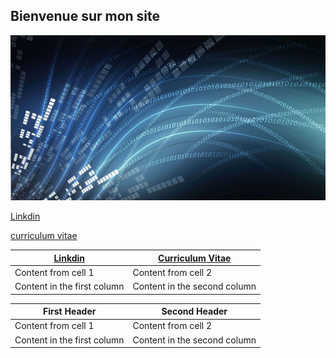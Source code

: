 ## Bienvenue sur mon site

![GitHub Logo](/osi-datenstrom-t.jpg)

[Linkdin](https://www.linkedin.com/in/olivier-fransois-0a65361a9/)

[curriculum vitae](/cv2020.pdf)

 [Linkdin](https://www.linkedin.com/in/olivier-fransois-0a65361a9/)|  [Curriculum Vitae](/cv2020.pdf)  
------------ | -------------    
Content from cell 1 | Content from cell 2
Content in the first column | Content in the second column

First Header | Second Header   
------------ | -------------    
Content from cell 1 | Content from cell 2
Content in the first column | Content in the second column

